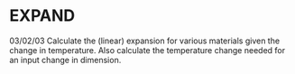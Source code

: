 ﻿# EXPAND
03/02/03	Calculate the (linear) expansion for various materials given the change in temperature. Also calculate the temperature change needed for an input change in dimension.

